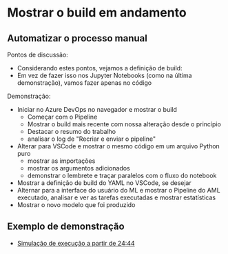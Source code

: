 # <a name="show-the-build-in-progress"></a>Mostrar o build em andamento

## <a name="automating-the-manual-process"></a>Automatizar o processo manual

Pontos de discussão:

* Considerando estes pontos, vejamos a definição de build:
* Em vez de fazer isso nos Jupyter Notebooks (como na última demonstração), vamos fazer apenas no código

Demonstração:

* Iniciar no Azure DevOps no navegador e mostrar o build
  * Começar com o Pipeline
  * Mostrar o build mais recente com nossa alteração desde o princípio
  * Destacar o resumo do trabalho
  * analisar o log de "Recriar e enviar o pipeline"
* Alterar para VSCode e mostrar o mesmo código em um arquivo Python puro
  * mostrar as importações
  * mostrar os argumentos adicionados
  * demonstrar o lembrete e traçar paralelos com o fluxo do notebook
* Mostrar a definição de build do YAML no VSCode, se desejar
* Alternar para a interface do usuário do ML e mostrar o Pipeline do AML executado, analisar e ver as tarefas executadas e mostrar estatísticas
* Mostrar o novo modelo que foi produzido

## <a name="example-demo"></a>Exemplo de demonstração

* [Simulação de execução a partir de 24:44](https://youtu.be/UgM8_4fAni8?t=1484)
